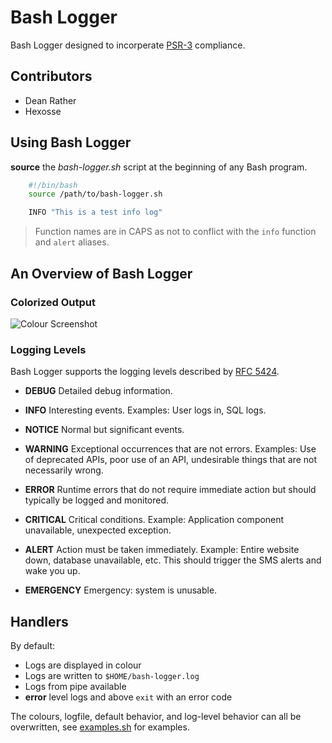 # Bash Logger

Bash Logger designed to incorperate [PSR-3](http://www.php-fig.org/psr/psr-3/) compliance.

## Contributors

- Dean Rather
- Hexosse

## Using Bash Logger

**source** the *bash-logger.sh* script at the beginning of any Bash program.

``` bash
    #!/bin/bash
    source /path/to/bash-logger.sh

    INFO "This is a test info log"
```

> Function names are in CAPS as not to conflict with the `info` function and `alert` aliases.

## An Overview of Bash Logger

### Colorized Output

![Colour Screenshot](http://i.imgur.com/xnXp8VQ.png)

### Logging Levels

Bash Logger supports the logging levels described by [RFC 5424](http://tools.ietf.org/html/rfc5424).

- **DEBUG** Detailed debug information.

- **INFO** Interesting events. Examples: User logs in, SQL logs.

- **NOTICE** Normal but significant events.

- **WARNING** Exceptional occurrences that are not errors. Examples:
  Use of deprecated APIs, poor use of an API, undesirable things that are not
  necessarily wrong.

- **ERROR** Runtime errors that do not require immediate action but
  should typically be logged and monitored.

- **CRITICAL** Critical conditions. Example: Application component
  unavailable, unexpected exception.

- **ALERT** Action must be taken immediately. Example: Entire website
  down, database unavailable, etc. This should trigger the SMS alerts and wake
  you up.

- **EMERGENCY** Emergency: system is unusable.

## Handlers

By default:
- Logs are displayed in colour
- Logs are written to `$HOME/bash-logger.log`
- Logs from pipe available
- **error** level logs and above `exit` with an error code

The colours, logfile, default behavior, and log-level behavior can all be overwritten, see [examples.sh](examples.sh) for examples.
